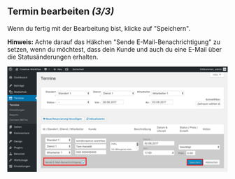 ## Termin bearbeiten *(3/3)*

Wenn du fertig mit der Bearbeitung bist, klicke auf "Speichern".

**Hinweis:** Achte darauf das Häkchen "Sende E-Mail-Benachrichtigung" zu setzen, wenn du möchtest, dass dein Kunde und auch du eine E-Mail über die Statusänderungen erhalten.

![Terminbuchung Frontend](./assets/edit_booking_3.jpg)
